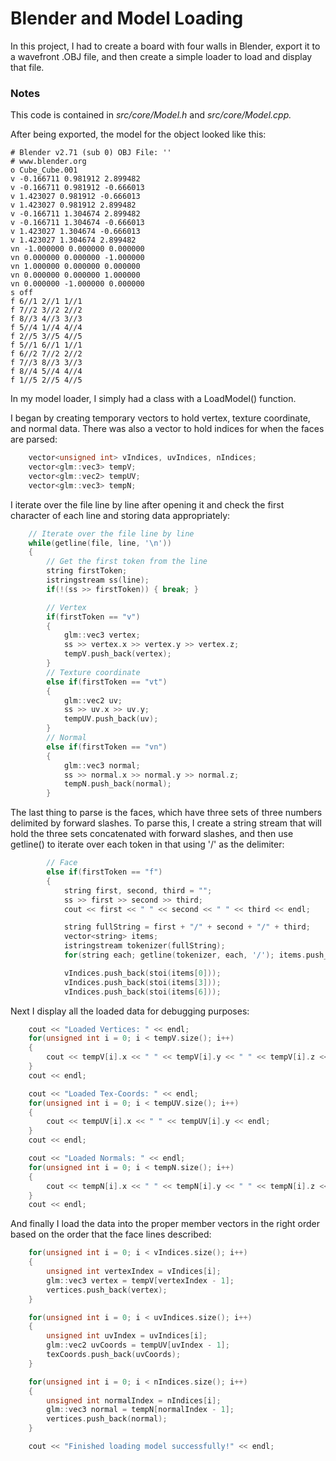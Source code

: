 # Blender and Model Loading

In this project, I had to create a board with four walls in Blender, export it to a wavefront .OBJ file, and then create a simple loader to load and display that file.

### Notes

This code is contained in *src/core/Model.h* and *src/core/Model.cpp.*

After being exported, the model for the object looked like this:

    # Blender v2.71 (sub 0) OBJ File: ''
    # www.blender.org
    o Cube_Cube.001
    v -0.166711 0.981912 2.899482
    v -0.166711 0.981912 -0.666013
    v 1.423027 0.981912 -0.666013
    v 1.423027 0.981912 2.899482
    v -0.166711 1.304674 2.899482
    v -0.166711 1.304674 -0.666013
    v 1.423027 1.304674 -0.666013
    v 1.423027 1.304674 2.899482
    vn -1.000000 0.000000 0.000000
    vn 0.000000 0.000000 -1.000000
    vn 1.000000 0.000000 0.000000
    vn 0.000000 0.000000 1.000000
    vn 0.000000 -1.000000 0.000000
    s off
    f 6//1 2//1 1//1
    f 7//2 3//2 2//2
    f 8//3 4//3 3//3
    f 5//4 1//4 4//4
    f 2//5 3//5 4//5
    f 5//1 6//1 1//1
    f 6//2 7//2 2//2
    f 7//3 8//3 3//3
    f 8//4 5//4 4//4
    f 1//5 2//5 4//5

In my model loader, I simply had a class with a LoadModel() function.

I began by creating temporary vectors to hold vertex, texture coordinate, and normal data. There was also a vector to hold indices for when the faces are parsed:
```cpp
    vector<unsigned int> vIndices, uvIndices, nIndices;
    vector<glm::vec3> tempV;
    vector<glm::vec2> tempUV;
    vector<glm::vec3> tempN;
```
I iterate over the file line by line after opening it and check the first character of each line and storing data appropriately:
```cpp
    // Iterate over the file line by line
    while(getline(file, line, '\n'))
    {
        // Get the first token from the line
        string firstToken;
        istringstream ss(line);
        if(!(ss >> firstToken)) { break; }

        // Vertex
        if(firstToken == "v")
        {
            glm::vec3 vertex;
            ss >> vertex.x >> vertex.y >> vertex.z;
            tempV.push_back(vertex);
        }
        // Texture coordinate
        else if(firstToken == "vt")
        {
            glm::vec2 uv;
            ss >> uv.x >> uv.y;
            tempUV.push_back(uv);
        }
        // Normal
        else if(firstToken == "vn")
        {
            glm::vec3 normal;
            ss >> normal.x >> normal.y >> normal.z;
            tempN.push_back(normal);
        }
```
The last thing to parse is the faces, which have three sets of three numbers delimited by forward slashes. To  parse this, I create a string stream that will hold the three sets concatenated with forward slashes, and then use getline() to iterate over each token in that using '/' as the delimiter:
```cpp
        // Face
        else if(firstToken == "f")
        {
            string first, second, third = "";
            ss >> first >> second >> third;
            cout << first << " " << second << " " << third << endl;

            string fullString = first + "/" + second + "/" + third;
            vector<string> items;
            istringstream tokenizer(fullString);
            for(string each; getline(tokenizer, each, '/'); items.push_back(each));

            vIndices.push_back(stoi(items[0]));
            vIndices.push_back(stoi(items[3]));
            vIndices.push_back(stoi(items[6]));
```

Next I display all the loaded data for debugging purposes:
```cpp
    cout << "Loaded Vertices: " << endl;
    for(unsigned int i = 0; i < tempV.size(); i++)
    {
        cout << tempV[i].x << " " << tempV[i].y << " " << tempV[i].z << endl;
    }
    cout << endl;

    cout << "Loaded Tex-Coords: " << endl;
    for(unsigned int i = 0; i < tempUV.size(); i++)
    {
        cout << tempUV[i].x << " " << tempUV[i].y << endl;
    }
    cout << endl;

    cout << "Loaded Normals: " << endl;
    for(unsigned int i = 0; i < tempN.size(); i++)
    {
        cout << tempN[i].x << " " << tempN[i].y << " " << tempN[i].z << endl;
    }
    cout << endl;
```

And finally I load the data into the proper member vectors in the right order based on the order that the face lines described:
```cpp
    for(unsigned int i = 0; i < vIndices.size(); i++)
    {
        unsigned int vertexIndex = vIndices[i];
        glm::vec3 vertex = tempV[vertexIndex - 1];
        vertices.push_back(vertex);
    }

    for(unsigned int i = 0; i < uvIndices.size(); i++)
    {
        unsigned int uvIndex = uvIndices[i];
        glm::vec2 uvCoords = tempUV[uvIndex - 1];
        texCoords.push_back(uvCoords);
    }

    for(unsigned int i = 0; i < nIndices.size(); i++)
    {
        unsigned int normalIndex = nIndices[i];
        glm::vec3 normal = tempN[normalIndex - 1];
        vertices.push_back(normal);
    }

    cout << "Finished loading model successfully!" << endl;
```
